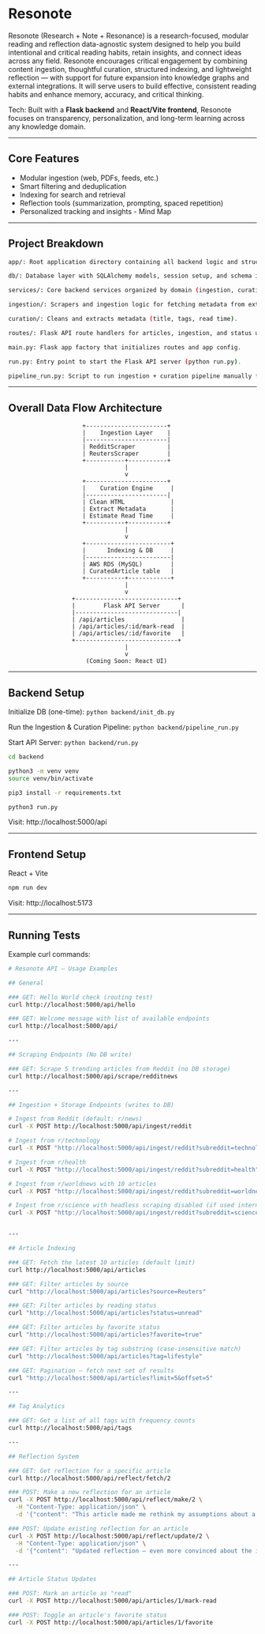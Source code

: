 # Resonote
Resonote (Research + Note + Resonance) is a research-focused, modular reading and reflection data-agnostic system designed to help you build intentional and critical reading habits, retain insights, and connect ideas across any field. Resonote encourages critical engagement by combining content ingestion, thoughtful curation, structured indexing, and lightweight reflection — with support for future expansion into knowledge graphs and external integrations. It will serve users to build effective, consistent reading habits and enhance memory, accuracy, and critical thinking.

Tech: Built with a **Flask backend** and **React/Vite frontend**, Resonote focuses on transparency, personalization, and long-term learning across any knowledge domain.

---

## Core Features

- Modular ingestion (web, PDFs, feeds, etc.)
- Smart filtering and deduplication
- Indexing for search and retrieval
- Reflection tools (summarization, prompting, spaced repetition)
- Personalized tracking and insights - Mind Map

---

## Project Breakdown

```bash
app/: Root application directory containing all backend logic and structure.

db/: Database layer with SQLAlchemy models, session setup, and schema init.

services/: Core backend services organized by domain (ingestion, curation, etc.).

ingestion/: Scrapers and ingestion logic for fetching metadata from external sources.

curation/: Cleans and extracts metadata (title, tags, read time).

routes/: Flask API route handlers for articles, ingestion, and status updates.

main.py: Flask app factory that initializes routes and app config.

run.py: Entry point to start the Flask API server (python run.py).

pipeline_run.py: Script to run ingestion + curation pipeline manually for testing.

```

---
## Overall Data Flow Architecture

                         +-----------------------+
                         |    Ingestion Layer    |
                         |-----------------------|
                         | RedditScraper         |
                         | ReutersScraper        |
                         +-----------+-----------+
                                     |
                                     v
                         +-----------------------+
                         |    Curation Engine     |
                         |-----------------------|
                         | Clean HTML             |
                         | Extract Metadata       |
                         | Estimate Read Time     |
                         +-----------+-----------+
                                     |
                                     v
                         +------------------------+
                         |      Indexing & DB     |
                         |------------------------|
                         | AWS RDS (MySQL)        |
                         | CuratedArticle table   |
                         +-----------+------------+
                                     |
                                     v
                      +-----------------------------+
                      |        Flask API Server      |
                      |-----------------------------|
                      | /api/articles                |
                      | /api/articles/:id/mark-read  |
                      | /api/articles/:id/favorite   |
                      +-----------------------------+
                                     |
                                     v
                          (Coming Soon: React UI)

---

## Backend Setup

Initialize DB (one-time): `python backend/init_db.py`

Run the Ingestion & Curation Pipeline: `python backend/pipeline_run.py`

Start API Server: `python backend/run.py`

```bash
cd backend

python3 -m venv venv
source venv/bin/activate

pip3 install -r requirements.txt

python3 run.py
```

Visit: http://localhost:5000/api

---


## Frontend Setup

React + Vite
```bash
npm run dev
```

Visit: http://localhost:5173

---

## Running Tests

Example curl commands:
```bash
# Resonote API — Usage Examples

## General

### GET: Hello World check (routing test)
curl http://localhost:5000/api/hello

### GET: Welcome message with list of available endpoints
curl http://localhost:5000/api/

---

## Scraping Endpoints (No DB write)

### GET: Scrape 5 trending articles from Reddit (no DB storage)
curl http://localhost:5000/api/scrape/redditnews

---

## Ingestion + Storage Endpoints (writes to DB)

# Ingest from Reddit (default: r/news)
curl -X POST http://localhost:5000/api/ingest/reddit

# Ingest from r/technology
curl -X POST "http://localhost:5000/api/ingest/reddit?subreddit=technology"

# Ingest from r/health
curl -X POST "http://localhost:5000/api/ingest/reddit?subreddit=health"

# Ingest from r/worldnews with 10 articles
curl -X POST "http://localhost:5000/api/ingest/reddit?subreddit=worldnews&max_count=10"

# Ingest from r/science with headless scraping disabled (if used internally)
curl -X POST "http://localhost:5000/api/ingest/reddit?subreddit=science&headless=false"


---

## Article Indexing

### GET: Fetch the latest 10 articles (default limit)
curl http://localhost:5000/api/articles

### GET: Filter articles by source
curl "http://localhost:5000/api/articles?source=Reuters"

### GET: Filter articles by reading status
curl "http://localhost:5000/api/articles?status=unread"

### GET: Filter articles by favorite status
curl "http://localhost:5000/api/articles?favorite=true"

### GET: Filter articles by tag substring (case-insensitive match)
curl "http://localhost:5000/api/articles?tag=lifestyle"

### GET: Pagination — fetch next set of results
curl "http://localhost:5000/api/articles?limit=5&offset=5"

---

## Tag Analytics

### GET: Get a list of all tags with frequency counts
curl http://localhost:5000/api/tags

---

## Reflection System

### GET: Get reflection for a specific article
curl http://localhost:5000/api/reflect/fetch/2

### POST: Make a new reflection for an article
curl -X POST http://localhost:5000/api/reflect/make/2 \
  -H "Content-Type: application/json" \
  -d '{"content": "This article made me rethink my assumptions about a subject."}'

### POST: Update existing reflection for an article
curl -X POST http://localhost:5000/api/reflect/update/2 \
  -H "Content-Type: application/json" \
  -d '{"content": "Updated reflection — even more convinced about the implications now."}'

---

## Article Status Updates

### POST: Mark an article as "read"
curl -X POST http://localhost:5000/api/articles/1/mark-read

### POST: Toggle an article's favorite status
curl -X POST http://localhost:5000/api/articles/1/favorite


```